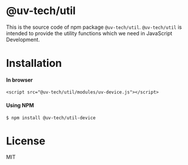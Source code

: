 # @uv-tech/util

This  is the source code of npm package `@uv-tech/util`. `@uv-tech/util` is intended to provide the utility functions which we need in JavaScript Development.

# Installation

#### In browser

```
<script src="@uv-tech/util/modules/uv-device.js"></script>
```

#### Using NPM

```
$ npm install @uv-tech/util-device
```

# License
MIT
